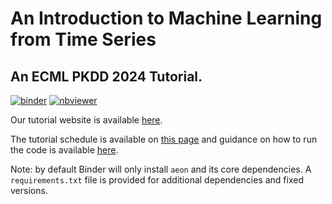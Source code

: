 # An Introduction to Machine Learning from Time Series
## An ECML PKDD 2024 Tutorial.

[![binder](https://mybinder.org/badge_logo.svg)](https://mybinder.org/v2/gh/aeon-tutorials/ECML-2024/main) [![nbviewer](https://raw.githubusercontent.com/jupyter/design/master/logos/Badges/nbviewer_badge.svg)](https://nbviewer.org/github/aeon-tutorials/KDD-2024/tree/main/Notebooks/)

Our tutorial website is available [here](aeon-tutorials.github.io/ECML-2024/).

The tutorial schedule is available on [this page](https://aeon-tutorials.github.io/ECML-2024/schedule.html) and guidance on how to run the code is available [here](https://aeon-tutorials.github.io/ECML-2024/code.html).

Note: by default Binder will only install `aeon` and its core dependencies. A `requirements.txt` file is provided for additional dependencies and fixed versions.